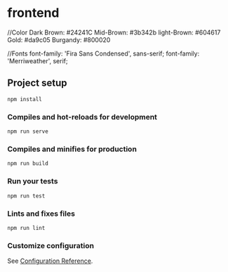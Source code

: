 # frontend

//Color
Dark Brown: #24241C
Mid-Brown: #3b342b
light-Brown: #604617
Gold: #da9c05
Burgandy: #800020

//Fonts
font-family: 'Fira Sans Condensed', sans-serif;
font-family: 'Merriweather', serif;

## Project setup
```
npm install
```

### Compiles and hot-reloads for development
```
npm run serve
```

### Compiles and minifies for production
```
npm run build
```

### Run your tests
```
npm run test
```

### Lints and fixes files
```
npm run lint
```

### Customize configuration
See [Configuration Reference](https://cli.vuejs.org/config/).

